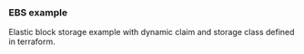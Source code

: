 ### EBS example
Elastic block storage example with dynamic claim and storage class defined in terraform.  